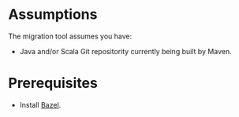# Assumptions
The migration tool assumes you have:
* Java and/or Scala Git repositority currently being built by Maven. 

# Prerequisites
* Install [Bazel](https://docs.bazel.build/versions/master/install.html).
